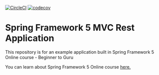 [![CircleCI](https://circleci.com/gh/VadimDyachenko/spring5-mvc-rest.svg?style=svg)](https://circleci.com/gh/VadimDyachenko/spring5-mvc-rest)
[![codecov](https://codecov.io/gh/VadimDyachenko/spring5-mvc-rest/branch/master/graph/badge.svg)](https://codecov.io/gh/VadimDyachenko/spring5-mvc-rest)
# Spring Framework 5 MVC Rest Application

This repository is for an example application built in Spring Framework 5 Online course - Beginner to Guru

You can learn about Spring Framework 5 Online course [here.](http://courses.springframework.guru/p/spring-framework-5-begginer-to-guru/?product_id=363173)
